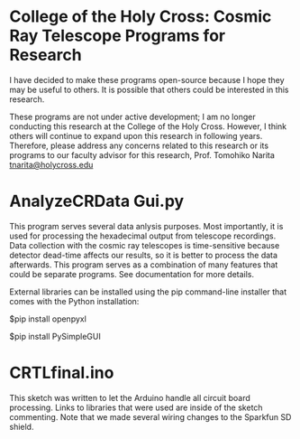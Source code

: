 # College of the Holy Cross: Cosmic Ray Telescope Programs for Research
I have decided to make these programs open-source because I hope they may be useful to others. It is possible that others could be interested in this research.

These programs are not under active development; I am no longer conducting this research at the College of the Holy Cross. However, I think others will continue to expand upon this research in following years. Therefore, please address any concerns related to this research or its programs to our faculty advisor for this research, Prof. Tomohiko Narita tnarita@holycross.edu

# AnalyzeCRData Gui.py
This program serves several data anlysis purposes. Most importantly, it is used for processing the hexadecimal output from telescope recordings. Data collection with the cosmic ray telescopes is time-sensitive because detector dead-time affects our results, so it is better to process the data afterwards. This program serves as a combination of many features that could be separate programs. See documentation for more details.

External libraries can be installed using the pip command-line installer that comes with the Python installation:

$pip install openpyxl

$pip install PySimpleGUI

# CRTLfinal.ino
This sketch was written to let the Arduino handle all circuit board processing. Links to libraries that were used are inside of the sketch commenting. Note that we made several wiring changes to the Sparkfun SD shield.
